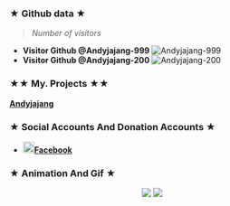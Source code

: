 
### ★ Github data ★
>
> *Number of visitors*
* **Visitor Github @Andyjajang-999**
![Andyjajang-999](https://komarev.com/ghpvc/?username=Andyjajang-999&color=blue)
* **Visitor Github @Andyjajang-200**
![Andyjajang-200](https://komarev.com/ghpvc/?username=Andyjajang-200&color=red)
>
###  ★★ My. Projects ★★
[**Andyjajang**](https://github.com/Andyjajang-200)

### ★ Social Accounts And Donation Accounts ★
* <a href="https://www.facebook.com/andi.sasan"><img src="https://raw.githubusercontent.com/Andyjajang-200/Andyjajang-200/main/Image/images.png" alt="alt text" width="20" height="20">**Facebook**</a>
### ★ Animation And Gif ★
<p align="center">
<img src="https://media4.giphy.com/media/10YWqUivkQPeeJWD3u/giphy.webp?cid=6c09b952jhzyr4a6fxtp4m1iq0ue0m843gqvg5zy7aio42kr&rid=giphy.webp&ct=g">
<img src="https://media2.giphy.com/media/RLJxQtX8Hs7XytaoyX/giphy.webp?cid=6c09b952c183e9a47934bb1e41e6ef32502a85be9b9fd8a5&rid=giphy.webp&ct=g">
</p>
<p align="center">
